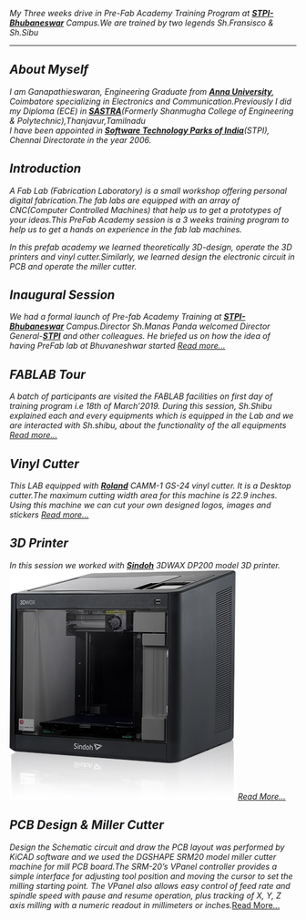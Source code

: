 *My Three weeks drive in Pre-Fab Academy Training Program at [**STPI- Bhubaneswar**](http://www.bbs.stpi.in/)  Campus.We are trained by two legends Sh.Fransisco & Sh.Sibu*
___________________________________________________________________________________________________________
***About Myself*** 
-----------------------------------------------------------------------------------------------------------
*I am Ganapathieswaran, Engineering Graduate from [**Anna University**](http://www.aurcc.ac.in/), Coimbatore specializing in Electronics and Communication.Previously I did my Diploma (ECE) in [**SASTRA**](https://www.sastra.edu/)(Formerly Shanmugha College of Engineering & Polytechnic),Thanjavur,Tamilnadu*  
*I have been appointed in [**Software Technology Parks of India**](https://www.chennai.stpi.in)(STPI), Chennai Directorate in the year 2006.*
           
***Introduction*** 
---------------------------------------------------------------------------------------------------------- 
*A Fab Lab (Fabrication Laboratory)  is a small workshop offering personal digital fabrication.The fab labs are equipped with an array of CNC(Computer Controlled Machines) that help us to get a prototypes of your ideas.This PreFab Academy session is a 3 weeks training program to help us to get a hands on experience in the fab lab machines.*

*In this prefab academy we learned theoretically 3D-design, operate the 3D printers and vinyl cutter.Similarly, we learned design the electronic circuit in PCB and operate the miller cutter.* 

 ***Inaugural Session*** 
 --------------------------------------------------------------------------------------------------------- 
 *We had a formal launch of Pre-fab Academy Training at [**STPI- Bhubaneswar**](http://www.bbs.stpi.in/) Campus.Director Sh.Manas Panda welcomed Director General-[**STPI**](https://www.stpi.in/) and other colleagues. He briefed us on how the idea of having PreFab lab at Bhuvaneshwar started 
 [*Read more...*](/md-files/Inauguration.md)*

 ***FABLAB Tour***
 ---------------------------------------------------------------------------------------------------------
 *A batch of participants are visited the FABLAB facilities on first day of training program i.e 18th of March’2019. During this session, Sh.Shibu explained each and every equipments which is equipped in the Lab and we are interacted with Sh.shibu, about the functionality of the all equipments [*Read more...*](/md-files/fablabvisit.md)*

 ***Vinyl Cutter*** 
 --------------------------------------------------------------------------------------------------------- 
 *This LAB equipped with [**Roland**](https://www.rolanddga.com/products/vinyl-cutters/camm-1-gs-24-desktop-vinyl-cutter) CAMM-1 GS-24 vinyl cutter. It is a Desktop cutter.The maximum cutting width area for this machine is 22.9 inches. Using this machine we can cut your own designed logos, images and stickers [*Read more...*](/md-files/vinyl-cutter.md)*
 
***3D Printer***  
-----------------------------------------------------------------------------------------------------------
*In this session we worked with [**Sindoh**](https://3dprinter.sindoh.com/product/dp200) 3DWAX DP200 model 3D printer.* 
![Sindoh-3D-Printer](/img/Sindoh-printer.jpg)
[*Read More...*](/md-files/3D-Printer.md)

***PCB Design & Miller Cutter***
-----------------------------------------------------------------------------------------------------------
*Design the Schematic circuit and draw the PCB layout was performed by KiCAD software and we used the DGSHAPE SRM20 model miller cutter machine for mill PCB board.The SRM-20’s VPanel controller provides a simple interface for adjusting tool position and moving the cursor to set the milling starting point. The VPanel also allows easy control of feed rate and spindle speed with pause and resume operation, plus tracking of X, Y, Z axis milling with a numeric readout in millimeters or inches.*[Read More...](/md-files/pcb-design.md)



